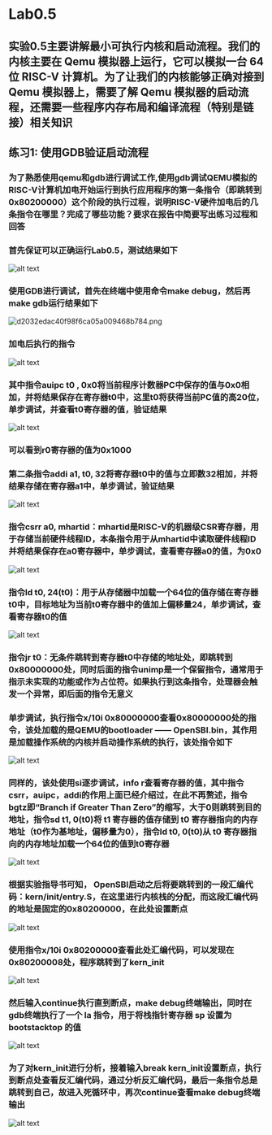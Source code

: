 # Lab0.5

## 实验0.5主要讲解最小可执行内核和启动流程。我们的内核主要在 Qemu 模拟器上运行，它可以模拟一台 64 位 RISC-V 计算机。为了让我们的内核能够正确对接到 Qemu 模拟器上，需要了解 Qemu 模拟器的启动流程，还需要一些程序内存布局和编译流程（特别是链接）相关知识

## 练习1: 使用GDB验证启动流程

### 为了熟悉使用qemu和gdb进行调试工作,使用gdb调试QEMU模拟的RISC-V计算机加电开始运行到执行应用程序的第一条指令（即跳转到0x80200000）这个阶段的执行过程，说明RISC-V硬件加电后的几条指令在哪里？完成了哪些功能？要求在报告中简要写出练习过程和回答

### 首先保证可以正确运行Lab0.5，测试结果如下

![[alt text](f55b101701e727d51372f24dcf4fb6d.png)](https://github.com/zoygk/myimage/blob/main/NKUOS/oslab/d2032edac40f98f6ca05a009468b784.png)

### 使用GDB进行调试，首先在终端中使用命令make debug，然后再make gdb运行结果如下

![d2032edac40f98f6ca05a009468b784.png](https://github.com/zoygk/myimage/blob/main/NKUOS/oslab/f55b101701e727d51372f24dcf4fb6d.png)

### 加电后执行的指令

![[alt text](ca9fdbc1f090b4bb4adf8a4a11e034d.png)](https://github.com/zoygk/myimage/blob/main/NKUOS/oslab/ca9fdbc1f090b4bb4adf8a4a11e034d.png)

### 其中指令auipc t0 , 0x0将当前程序计数器PC中保存的值与0x0相加，并将结果保存在寄存器t0中，这里t0将获得当前PC值的高20位，单步调试，并查看t0寄存器的值，验证结果

![[alt text](20be9b113cae9e02b37580d5e507da6.png)](https://github.com/zoygk/myimage/blob/main/NKUOS/oslab/20be9b113cae9e02b37580d5e507da6.png)

### 可以看到r0寄存器的值为0x1000

### 第二条指令addi a1, t0, 32将寄存器t0中的值与立即数32相加，并将结果存储在寄存器a1中，单步调试，验证结果

![[alt text](628d7ad32f68deb74bc28a65dae005e.png)](https://github.com/zoygk/myimage/blob/main/NKUOS/oslab/628d7ad32f68deb74bc28a65dae005e.png)

### 指令csrr a0, mhartid：mhartid是RISC-V的机器级CSR寄存器，用于存储当前硬件线程ID，本条指令用于从mhartid中读取硬件线程ID并将结果保存在a0寄存器中，单步调试，查看寄存器a0的值，为0x0

![[alt text](27ce54906c079c38c6ff98a1a97cec7.png)](https://github.com/zoygk/myimage/blob/main/NKUOS/oslab/27ce54906c079c38c6ff98a1a97cec7.png)

### 指令ld t0, 24(t0)：用于从存储器中加载一个64位的值存储在寄存器t0中，目标地址为当前t0寄存器中的值加上偏移量24，单步调试，查看寄存器t0的值

![[alt text](377ef0bb70690da41fd82fb3b1635ae.png)](https://github.com/zoygk/myimage/blob/main/NKUOS/oslab/377ef0bb70690da41fd82fb3b1635ae.png)

### 指令jr t0：无条件跳转到寄存器t0中存储的地址处，即跳转到0x80000000处，同时后面的指令unimp是一个保留指令，通常用于指示未实现的功能或作为占位符。如果执行到这条指令，处理器会触发一个异常，即后面的指令无意义

### 单步调试，执行指令x/10i 0x80000000查看0x80000000处的指令，该处加载的是QEMU的bootloader —— OpenSBI.bin，其作用是加载操作系统的内核并启动操作系统的执行，该处指令如下

![[alt text](a9b8eec1333830242c392b9228dc7d0.png)](https://github.com/zoygk/myimage/blob/main/NKUOS/oslab/a9b8eec1333830242c392b9228dc7d0.png)

### 同样的，该处使用si逐步调试，info r查看寄存器的值，其中指令csrr，auipc，addi的作用上面已经介绍过，在此不再赘述，指令bgtz即“Branch if Greater Than Zero”的缩写，大于0则跳转到目的地址，指令sd t1, 0(t0)将 t1 寄存器的值存储到 t0 寄存器指向的内存地址（t0作为基地址，偏移量为0），指令ld t0, 0(t0)从 t0 寄存器指向的内存地址加载一个64位的值到t0寄存器

![[alt text](9b6db77f9f32d446c0c870b5e8c824f.png)](https://github.com/zoygk/myimage/blob/main/NKUOS/oslab/9b6db77f9f32d446c0c870b5e8c824f.png)

### 根据实验指导书可知， OpenSBI启动之后将要跳转到的一段汇编代码：kern/init/entry.S，在这里进行内核栈的分配，而这段汇编代码的地址是固定的0x80200000，在此处设置断点

![[alt text](1d48d50794ae03e09dd572f15b1052d.png)](https://github.com/zoygk/myimage/blob/main/NKUOS/oslab/1d48d50794ae03e09dd572f15b1052d.png)

### 使用指令x/10i 0x80200000查看此处汇编代码，可以发现在0x80200008处，程序跳转到了kern_init

![[alt text](340a57a3b711a2e8c7c4e1af5061d70.png)](https://github.com/zoygk/myimage/blob/main/NKUOS/oslab/340a57a3b711a2e8c7c4e1af5061d70.png)

### 然后输入continue执行直到断点，make debug终端输出，同时在gdb终端执行了一个 la 指令，用于将栈指针寄存器 sp 设置为 bootstacktop 的值

![[alt text](6d24acee25faeeb113c034193807937.png)](https://github.com/zoygk/myimage/blob/main/NKUOS/oslab/6d24acee25faeeb113c034193807937.png)

### 为了对kern_init进行分析，接着输入break kern_init设置断点，执行到断点处查看反汇编代码，通过分析反汇编代码，最后一条指令总是跳转到自己，故进入死循环中，再次continue查看make debug终端输出

![[alt text](720c80bf325c710e66825564585437e.png)](https://github.com/zoygk/myimage/blob/main/NKUOS/oslab/720c80bf325c710e66825564585437e.png)
